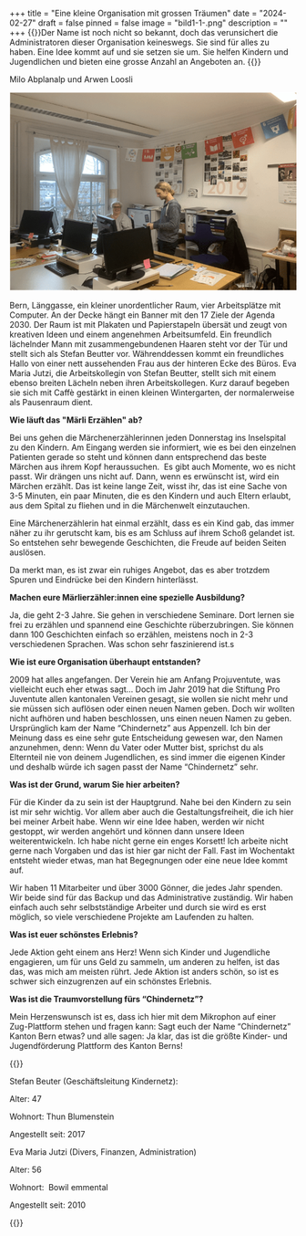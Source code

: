 +++
title = "Eine kleine Organisation mit grossen Träumen"
date = "2024-02-27"
draft = false
pinned = false
image = "bild1-1-.png"
description = ""
+++
{{</lead>}}Der Name ist noch nicht so bekannt, doch das verunsichert die Administratoren dieser Organisation keineswegs. Sie sind für alles zu haben. Eine Idee kommt auf und sie setzen sie um. Sie helfen Kindern und Jugendlichen und bieten eine grosse Anzahl an Angeboten an. {{</lead>}}

<!--StartFragment-->

Milo Abplanalp und Arwen Loosli

<!--EndFragment-->

![Der Mittelpunkt der Organisation (Bild: Arwen Loosli)](bild1-1-.png "Der Mittelpunkt der Organisation (Bild: Arwen Loosli)")

<!--StartFragment-->

Bern, Länggasse, ein kleiner unordentlicher Raum, vier Arbeitsplätze mit Computer. An der Decke hängt ein Banner mit den 17 Ziele der Agenda 2030. Der Raum ist mit Plakaten und Papierstapeln übersät und zeugt von kreativen Ideen und einem angenehmen Arbeitsumfeld. Ein freundlich lächelnder Mann mit zusammengebundenen Haaren steht vor der Tür und stellt sich als Stefan Beutter vor. Währenddessen kommt ein freundliches Hallo von einer nett aussehenden Frau aus der hinteren Ecke des Büros. Eva Maria Jutzi, die Arbeitskollegin von Stefan Beutter, stellt sich mit einem ebenso breiten Lächeln neben ihren Arbeitskollegen. Kurz darauf begeben sie sich mit Caffè gestärkt in einen kleinen Wintergarten, der normalerweise als Pausenraum dient.

**Wie läuft das "Märli Erzählen" ab?**

Bei uns gehen die Märchenerzählerinnen jeden Donnerstag ins Inselspital zu den Kindern. Am Eingang werden sie informiert, wie es bei den einzelnen Patienten gerade so steht und können dann entsprechend das beste Märchen aus ihrem Kopf heraussuchen.  Es gibt auch Momente, wo es nicht passt. Wir drängen uns nicht auf. Dann, wenn es erwünscht ist, wird ein Märchen erzählt. Das ist keine lange Zeit, wisst ihr, das ist eine Sache von 3-5 Minuten, ein paar Minuten, die es den Kindern und auch Eltern erlaubt, aus dem Spital zu fliehen und in die Märchenwelt einzutauchen. 

Eine Märchenerzählerin hat einmal erzählt, dass es ein Kind gab, das immer näher zu ihr gerutscht kam, bis es am Schluss auf ihrem Schoß gelandet ist. So entstehen sehr bewegende Geschichten, die Freude auf beiden Seiten auslösen.

Da merkt man, es ist zwar ein ruhiges Angebot, das es aber trotzdem Spuren und Eindrücke bei den Kindern hinterlässt. 

**Machen eure Märlierzähler:innen eine spezielle Ausbildung?**

Ja, die geht 2-3 Jahre. Sie gehen in verschiedene Seminare. Dort lernen sie frei zu erzählen und spannend eine Geschichte rüberzubringen. Sie können dann 100 Geschichten einfach so erzählen, meistens noch in 2-3 verschiedenen Sprachen. Was schon sehr faszinierend ist.s

**Wie ist eure Organisation überhaupt entstanden?**

2009 hat alles angefangen. Der Verein hie am Anfang Projuventute, was vielleicht euch eher etwas sagt… Doch im Jahr 2019 hat die Stiftung Pro Juventute allen kantonalen Vereinen gesagt, sie wollen sie nicht mehr und sie müssen sich auflösen oder einen neuen Namen geben. Doch wir wollten nicht aufhören und haben beschlossen, uns einen neuen Namen zu geben. Ursprünglich kam der Name “Chindernetz” aus Appenzell. Ich bin der Meinung dass es eine sehr gute Entscheidung gewesen war, den Namen anzunehmen, denn: Wenn du Vater oder Mutter bist, sprichst du als Elternteil nie von deinem Jugendlichen, es sind immer die eigenen Kinder und deshalb würde ich sagen passt der Name “Chindernetz” sehr. 

**Was ist der Grund, warum Sie hier arbeiten?**

Für die Kinder da zu sein ist der Hauptgrund. Nahe bei den Kindern zu sein ist mir sehr wichtig. Vor allem aber auch die Gestaltungsfreiheit, die ich hier bei meiner Arbeit habe. Wenn wir eine Idee haben, werden wir nicht gestoppt, wir werden angehört und können dann unsere Ideen weiterentwickeln. Ich habe nicht gerne ein enges Korsett! Ich arbeite nicht gerne nach Vorgaben und das ist hier gar nicht der Fall. Fast im Wochentakt entsteht wieder etwas, man hat Begegnungen oder eine neue Idee kommt auf. 

Wir haben 11 Mitarbeiter und über 3000 Gönner, die jedes Jahr spenden. Wir beide sind für das Backup und das Administrative zuständig. Wir haben einfach auch sehr selbstständige Arbeiter und durch sie wird es erst möglich, so viele verschiedene Projekte am Laufenden zu halten.

**Was ist euer schönstes Erlebnis?**

Jede Aktion geht einem ans Herz! Wenn sich Kinder und Jugendliche engagieren, um für uns Geld zu sammeln, um anderen zu helfen, ist das das, was mich am meisten rührt. Jede Aktion ist anders schön, so ist es schwer sich einzugrenzen auf ein schönstes Erlebnis.

**Was ist die Traumvorstellung fürs “Chindernetz”?**

Mein Herzenswunsch ist es, dass ich hier mit dem Mikrophon auf einer Zug-Plattform stehen und fragen kann: Sagt euch der Name “Chindernetz” Kanton Bern etwas? und alle sagen: Ja klar, das ist die größte Kinder- und Jugendförderung Plattform des Kanton Berns! 

{{<Box>}}

<!--StartFragment-->

Stefan Beuter (Geschäftsleitung Kindernetz):

Alter: 47

Wohnort: Thun Blumenstein

Angestellt seit: 2017

Eva Maria Jutzi (Divers, Finanzen, Administration)

Alter: 56

Wohnort:  Bowil emmental

Angestellt seit: 2010

{{<Box>}}









<!--EndFragment-->